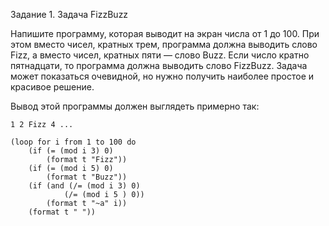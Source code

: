 Задание 1. Задача FizzBuzz

Напишите программу, которая выводит на экран числа от 1 до 100. При этом вместо чисел, кратных трем, программа должна выводить слово Fizz, а вместо чисел, кратных пяти — слово Buzz. Если число кратно пятнадцати, то программа должна выводить слово FizzBuzz. Задача может показаться очевидной, но нужно получить наиболее простое и красивое решение.

Вывод этой программы должен выглядеть примерно так:

```
1 2 Fizz 4 ...
```

```
(loop for i from 1 to 100 do 
    (if (= (mod i 3) 0)
        (format t "Fizz"))
    (if (= (mod i 5) 0)
        (format t "Buzz"))
    (if (and (/= (mod i 3) 0)
            (/= (mod i 5 ) 0))
        (format t "~a" i))
    (format t " "))
```
